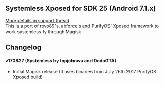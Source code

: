 ## Systemless Xposed for SDK 25 (Android 7.1.x)
[More details in support thread](http://forum.xda-developers.com/showthread.php?t=3639221)  
This is a port of rovo89's, abforce's and PurifyOS' Xposed framework to work systemless-ly through Magisk

## Changelog
#### v170827 (Systemless by topjohnwu and DodoGTA)
- Initial Magisk release (It uses binaries from July 26th 2017 PurifyOS Xposed build)
